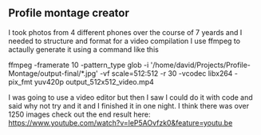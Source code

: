 ## Profile montage creator

I took photos from 4 different phones over the course of 7 yeards and I needed to structure and format for a video compilation I use ffmpeg to actaully generate it using a command like this

ffmpeg -framerate 10 -pattern_type glob -i '/home/david/Projects/Profile-Montage/output-final/*.jpg' -vf scale=512:512 -r 30 -vcodec libx264 -pix_fmt yuv420p output_512x512_video.mp4

I was going to use a video editor but then I saw I could do it with code and said why not try and it and I finished it in one night. I think there was over 1250 images check out the end result here: 
https://www.youtube.com/watch?v=leP5AOvfzk0&feature=youtu.be
